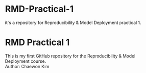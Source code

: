 # RMD-Practical-1
it's a repository for Reproducibility &amp; Model Deployment practical 1.

# RMD Practical 1
This is my first GitHub repository for the Reproducibility & Model Deployment course.  
Author: Chaewon Kim
